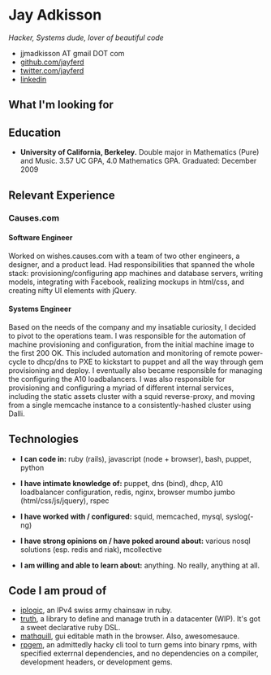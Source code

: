 # Jay Adkisson
_Hacker, Systems dude, lover of beautiful code_

* jjmadkisson AT gmail DOT com
* [github.com/jayferd](http://github.com/jayferd)
* [twitter.com/jayferd](http://twitter.com/jayferd)
* [linkedin](http://www.linkedin.com/pub/jay-adkisson/19/222/458)

## What I'm looking for


## Education
* **University of California, Berkeley.**  Double major in Mathematics (Pure) and Music.  3.57 UC GPA, 4.0 Mathematics GPA.  Graduated: December 2009

## Relevant Experience

### Causes.com

#### Software Engineer
Worked on wishes.causes.com with a team of two other engineers, a designer, and a product lead.  Had responsibilities that spanned the whole stack: provisioning/configuring app machines and database servers, writing models, integrating with Facebook, realizing mockups in html/css, and creating nifty UI elements with jQuery.

#### Systems Engineer
Based on the needs of the company and my insatiable curiosity, I decided to pivot to the operations team.  I was responsible for the automation of machine provisioning and configuration, from the initial machine image to the first 200 OK.  This included automation and monitoring of remote power-cycle to dhcp/dns to PXE to kickstart to puppet and all the way through gem provisioning and deploy.  I eventually also became responsible for managing the configuring the A10 loadbalancers.  I was also responsible for provisioning and configuring a myriad of different internal services, including the static assets cluster with a squid reverse-proxy, and moving from a single memcache instance to a consistently-hashed cluster using Dalli.

## Technologies

* **I can code in:** ruby (rails), javascript (node + browser), bash, puppet, python

* **I have intimate knowledge of:** puppet, dns (bind), dhcp, A10 loadbalancer configuration, redis, nginx, browser mumbo jumbo (html/css/js/jquery), rspec

* **I have worked with / configured:** squid, memcached, mysql, syslog(-ng)

* **I have strong opinions on / have poked around about:** various nosql solutions (esp. redis and riak), mcollective

* **I am willing and able to learn about:** anything.  No really, anything at all.

## Code I am proud of
* [iplogic](http://github.com/jayferd/iplogic), an IPv4 swiss army chainsaw in ruby.
* [truth](http://github.com/jayferd/truth), a library to define and manage truth in a datacenter (WIP).  It's got a sweet declarative ruby DSL.
* [mathquill](http://mathquill.com), gui editable math in the browser.  Also, awesomesauce.
* [rpgem](https://github.com/jayferd/rpgem), an admittedly hacky cli tool to turn gems into binary rpms, with specified exterrnal dependencies, and no dependencies on a compiler, development headers, or development gems.
